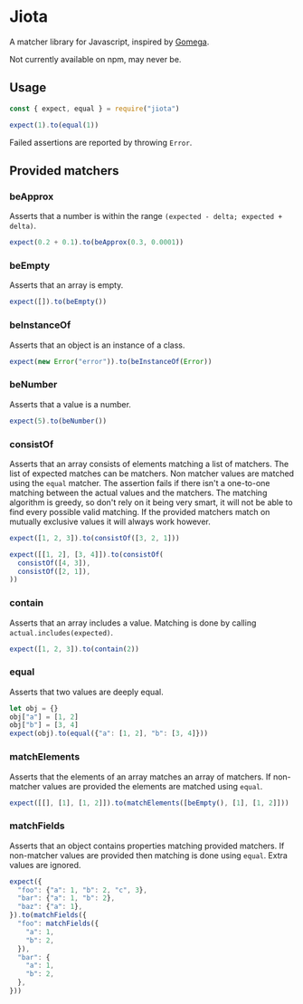 # Jiota

A matcher library for Javascript, inspired by [Gomega](https://onsi.github.io/gomega/).

Not currently available on npm, may never be.

## Usage

```js
const { expect, equal } = require("jiota")

expect(1).to(equal(1))
```

Failed assertions are reported by throwing `Error`.

## Provided matchers

### beApprox

Asserts that a number is within the range `(expected - delta; expected + delta)`.

```js
expect(0.2 + 0.1).to(beApprox(0.3, 0.0001))
```
### beEmpty

Asserts that an array is empty.

```js
expect([]).to(beEmpty())
```

### beInstanceOf

Asserts that an object is an instance of a class.

```js
expect(new Error("error")).to(beInstanceOf(Error))
```

### beNumber

Asserts that a value is a number.

```js
expect(5).to(beNumber())
```

### consistOf

Asserts that an array consists of elements matching a list of matchers. The list of expected matches
can be matchers. Non matcher values are matched using the `equal` matcher. The assertion fails if
there isn't a one-to-one matching between the actual values and the matchers. The matching algorithm
is greedy, so don't rely on it being very smart, it will not be able to find every possible valid
matching. If the provided matchers match on mutually exclusive values it will always work however.

```js
expect([1, 2, 3]).to(consistOf([3, 2, 1]))

expect([[1, 2], [3, 4]]).to(consistOf(
  consistOf([4, 3]),
  consistOf([2, 1]),
))
```

### contain

Asserts that an array includes a value. Matching is done by calling `actual.includes(expected)`.

```js
expect([1, 2, 3]).to(contain(2))
```

### equal

Asserts that two values are deeply equal.

```js
let obj = {}
obj["a"] = [1, 2]
obj["b"] = [3, 4]
expect(obj).to(equal({"a": [1, 2], "b": [3, 4]}))
```

### matchElements

Asserts that the elements of an array matches an array of matchers. If non-matcher values are
provided the elements are matched using `equal`.

```js
expect([[], [1], [1, 2]]).to(matchElements([beEmpty(), [1], [1, 2]]))
```

### matchFields

Asserts that an object contains properties matching provided matchers. If non-matcher values are
provided then matching is done using `equal`. Extra values are ignored.

```js
expect({
  "foo": {"a": 1, "b": 2, "c", 3},
  "bar": {"a": 1, "b": 2},
  "baz": {"a": 1},
}).to(matchFields({
  "foo": matchFields({
    "a": 1,
    "b": 2,
  }),
  "bar": {
    "a": 1,
    "b": 2,
  },
}))
```
